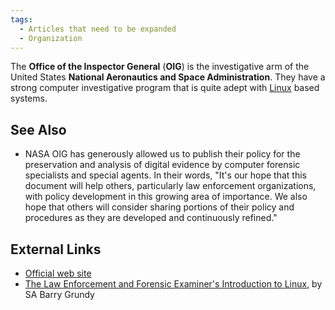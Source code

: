 ```yaml
---
tags:
  - Articles that need to be expanded
  - Organization
---
```

The **Office of the Inspector General** (**OIG**) is the investigative arm of
the United States **National Aeronautics and Space Administration**. They have
a strong computer investigative program that is quite adept with
[Linux](linux.md) based systems.

## See Also

- NASA OIG has generously allowed us to publish their policy for the
  preservation and analysis of digital evidence by computer forensic
  specialists and special agents. In their words, "It's our hope that
  this document will help others, particularly law enforcement
  organizations, with policy development in this growing area of
  importance. We also hope that others will consider sharing portions of
  their policy and procedures as they are developed and continuously
  refined."

## External Links

* [Official web site](https://oig.nasa.gov/)
* [The Law Enforcement and Forensic Examiner's Introduction to Linux](https://linuxleo.com/),
  by SA Barry Grundy
